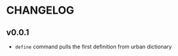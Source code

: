 CHANGELOG
=========

v0.0.1
------

* `define` command pulls the first definition from urban dictionary
